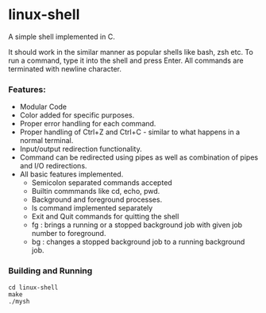 # linux-shell

A simple shell implemented in C.

It should work in the similar manner as popular shells like bash, zsh etc. To run a command, type it into the shell and press Enter. All commands are terminated with newline character.

### Features:

- Modular Code
- Color added for specific purposes.
- Proper error handling for each command.
- Proper handling of Ctrl+Z and Ctrl+C - similar to what happens in a normal terminal.
- Input/output redirection functionality.
- Command can be redirected using pipes as well as combination of pipes and I/O redirections.
- All basic features implemented.
  - Semicolon separated commands accepted
  - Builtin commmands like cd, echo, pwd.
  - Background and foreground processes.
  - ls command implemented separately
  - Exit and Quit commands for quitting the shell
  - fg <jobNumber> : brings a running or a stopped background job with given job number to foreground.
  - bg <jobNumber> : changes a stopped background job to a running background job.

### Building and Running

    cd linux-shell
    make
    ./mysh
